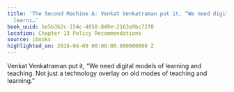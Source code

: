 ```yaml
---
title: 'The Second Machine A: Venkat Venkatraman put it, “We need digital models of
  learni…'
book_uuid: be5b3b2c-154c-4858-849e-2163a9bc72f0
location: Chapter 13 Policy Recommendations
source: ibooks
highlighted_on: 2016-04-09 00:00:00.000000000 Z
---
```


Venkat Venkatraman put it, “We need digital models of learning and teaching. Not just a technology overlay on old modes of teaching and learning.”